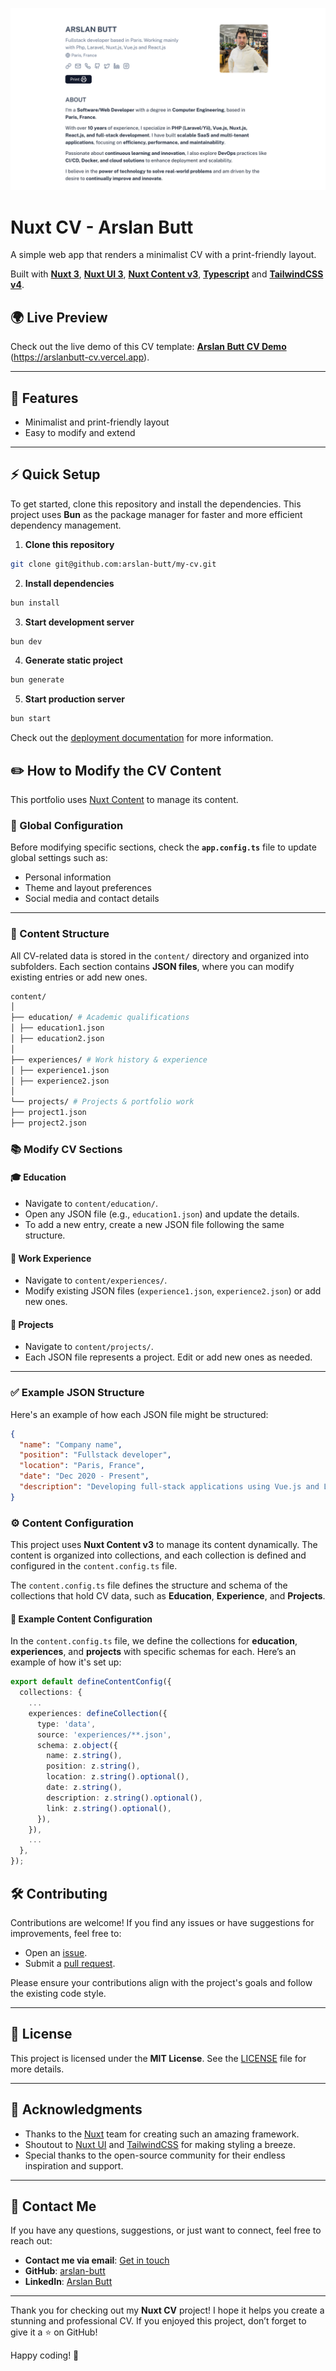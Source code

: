 ![og-preview.png](public/og.png)

# Nuxt CV - Arslan Butt

A simple web app that renders a minimalist CV with a print-friendly layout.

Built with [**Nuxt 3**](https://nuxt.com), [**Nuxt UI 3**](https://ui3.nuxt.dev/getting-started), [**Nuxt Content v3**](https://content.nuxt.com/), [**Typescript**](https://www.typescriptlang.org/) and [**TailwindCSS v4**](https://tailwindcss.com/).

## 🌍 Live Preview

Check out the live demo of this CV template: **[Arslan Butt CV Demo](#)** (https://arslanbutt-cv.vercel.app).

---

## 🚀 Features

- Minimalist and print-friendly layout
- Easy to modify and extend

---

## ⚡ Quick Setup

To get started, clone this repository and install the dependencies. This project uses **Bun** as the package manager for faster and more efficient dependency management.

1. **Clone this repository**

```bash
git clone git@github.com:arslan-butt/my-cv.git
```

2. **Install dependencies**

```bash
bun install
```

3. **Start development server**

```bash
bun dev
```

4. **Generate static project**

```bash
bun generate
```

5. **Start production server**

```bash
bun start
```

Check out the [deployment documentation](https://nuxt.com/docs/getting-started/deployment) for more information.

## ✏️ How to Modify the CV Content

This portfolio uses [Nuxt Content](https://content.nuxt.com/) to manage its content.

### 🔧 Global Configuration

Before modifying specific sections, check the **`app.config.ts`** file to update global settings such as:

- Personal information
- Theme and layout preferences
- Social media and contact details

---

### 📂 Content Structure

All CV-related data is stored in the `content/` directory and organized into subfolders. Each section contains **JSON files**, where you can modify existing entries or add new ones.

```bash
content/
│
├── education/ # Academic qualifications
│ ├── education1.json
│ ├── education2.json
│
├── experiences/ # Work history & experience
│ ├── experience1.json
│ ├── experience2.json
│
└── projects/ # Projects & portfolio work
├── project1.json
├── project2.json
```

### 📚 Modify CV Sections

#### 🎓 **Education**

- Navigate to `content/education/`.
- Open any JSON file (e.g., `education1.json`) and update the details.
- To add a new entry, create a new JSON file following the same structure.

#### 💼 **Work Experience**

- Navigate to `content/experiences/`.
- Modify existing JSON files (`experience1.json`, `experience2.json`) or add new ones.

#### 🚀 **Projects**

- Navigate to `content/projects/`.
- Each JSON file represents a project. Edit or add new ones as needed.

---

### ✅ Example JSON Structure

Here's an example of how each JSON file might be structured:

```json
{
  "name": "Company name",
  "position": "Fullstack developer",
  "location": "Paris, France",
  "date": "Dec 2020 - Present",
  "description": "Developing full-stack applications using Vue.js and Laravel."
}
```

### ⚙️ Content Configuration

This project uses **Nuxt Content v3** to manage its content dynamically. The content is organized into collections, and each collection is defined and configured in the `content.config.ts` file.

The `content.config.ts` file defines the structure and schema of the collections that hold CV data, such as **Education**, **Experience**, and **Projects**.

#### 🔧 Example Content Configuration

In the `content.config.ts` file, we define the collections for **education**, **experiences**, and **projects** with specific schemas for each. Here’s an example of how it's set up:

```ts
export default defineContentConfig({
  collections: {
    ...
    experiences: defineCollection({
      type: 'data',
      source: 'experiences/**.json',
      schema: z.object({
        name: z.string(),
        position: z.string(),
        location: z.string().optional(),
        date: z.string(),
        description: z.string().optional(),
        link: z.string().optional(),
      }),
    }),
    ...
  },
});
```

## 🛠️ Contributing

Contributions are welcome! If you find any issues or have suggestions for improvements, feel free to:

- Open an [issue](https://github.com/arslan-butt/my-cv/issues).
- Submit a [pull request](https://github.com/arslan-butt/my-cv/pulls).

Please ensure your contributions align with the project's goals and follow the existing code style.

---

## 📄 License

This project is licensed under the **MIT License**. See the [LICENSE](LICENSE) file for more details.

---

## 🙏 Acknowledgments

- Thanks to the [Nuxt](https://nuxt.com) team for creating such an amazing framework.
- Shoutout to [Nuxt UI](https://ui3.nuxt.dev/) and [TailwindCSS](https://tailwindcss.com/) for making styling a breeze.
- Special thanks to the open-source community for their endless inspiration and support.

---

## 📧 Contact Me

If you have any questions, suggestions, or just want to connect, feel free to reach out:

- **Contact me via email**: [Get in touch](mailto:engr.arslanbutt@gmail.com)
- **GitHub**: [arslan-butt](https://github.com/arslan-butt)
- **LinkedIn**: [Arslan Butt](https://linkedin.com/in/engrarslanbutt)

---

Thank you for checking out my **Nuxt CV** project! I hope it helps you create a stunning and professional CV. If you enjoyed this project, don’t forget to give it a ⭐️ on GitHub!

Happy coding! 🚀
